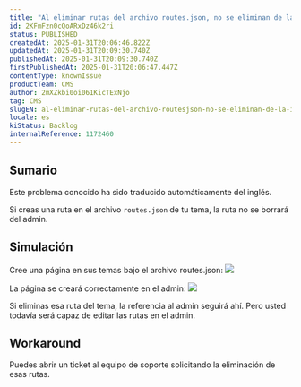 ```yaml
---
title: "Al eliminar rutas del archivo routes.json, no se eliminan de la interfaz de usuario."
id: 2KFmFzn0cQoARxDz46k2ri
status: PUBLISHED
createdAt: 2025-01-31T20:06:46.822Z
updatedAt: 2025-01-31T20:09:30.740Z
publishedAt: 2025-01-31T20:09:30.740Z
firstPublishedAt: 2025-01-31T20:06:47.447Z
contentType: knownIssue
productTeam: CMS
author: 2mXZkbi0oi061KicTExNjo
tag: CMS
slugEN: al-eliminar-rutas-del-archivo-routesjson-no-se-eliminan-de-la-interfaz-de-usuario
locale: es
kiStatus: Backlog
internalReference: 1172460
---
```


## Sumario

<div class="alert alert-info">
  <p>Este problema conocido ha sido traducido automáticamente del inglés.</p>
</div>


Si creas una ruta en el archivo `routes.json` de tu tema, la ruta no se borrará del admin.


##

## Simulación


Cree una página en sus temas bajo el archivo routes.json:
 ![](https://vtexhelp.zendesk.com/attachments/token/zoljY2X9GZ6NL4wUd10zoranp/?name=image.png)

La página se creará correctamente en el admin:
 ![](https://vtexhelp.zendesk.com/attachments/token/n2RP165BLtHwdHRrscu0IwOTo/?name=image.png)

Si eliminas esa ruta del tema, la referencia al admin seguirá ahí. Pero usted todavía será capaz de editar las rutas en el admin.



## Workaround


Puedes abrir un ticket al equipo de soporte solicitando la eliminación de esas rutas.




